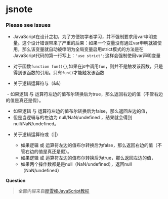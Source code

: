 # jsnote

### Please see issues

* JavaScript在设计之初，为了方便初学者学习，并不强制要求用var申明变量。这个设计错误带来了严重的后果：如果一个变量没有通过var申明就被使用，那么该变量就自动被申明为全局变量启用strict模式的方法是在JavaScript代码的第一行写上：`'use strict'`; 这样会强制使用var声明变量

* 对于函数`function fun(){}`,如果在js中调用`fun`，则并不是触发该函数，只是得到该函数的引用。只有`fun()`才能触发该函数

* 关于逻辑运算符与（&&）

  - 如果逻辑 与 运算符左边的值布尔转换后为true，那么返回右边的值（不管右边的值是真还是假）。
  - 如果逻辑 与 运算符左边的值布尔转换后为false，那么返回左边的值，
  - 但是当逻辑与的左边为 null/NaN/undefined ，结果就会得到null/NaN/undefined。

* 关于逻辑运算符或（||） 

   - 如果逻辑 或 运算符左边的值布尔转换后为false，那么返回右边的值（不管右边的值是真还是假）。
   - 如果逻辑 或 运算符左边的值布尔转换后为true，那么返回左边的值，
   - 如果两个操作数都是是null（NaN/undefined），返回null（NaN/undefined）

**Question**

> 全部内容来自[廖雪峰JavaScript教程](https://www.liaoxuefeng.com/wiki/001434446689867b27157e896e74d51a89c25cc8b43bdb3000)
